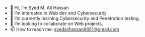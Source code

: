 - 👋 Hi, I’m Syed M. Ali Hassan
- 👀 I’m interested in Web dev and Cybersecurity
- 🌱 I’m currently learning Cybersecurity and Penetration testing.
- 💞️ I’m looking to collaborate on Web projects.
- 📫 How to reach me: syedalihassan6651@gmail.com

<!---
SMAliHassan/SMAliHassan is a ✨ special ✨ repository because its `README.md` (this file) appears on your GitHub profile.
You can click the Preview link to take a look at your changes.
--->
